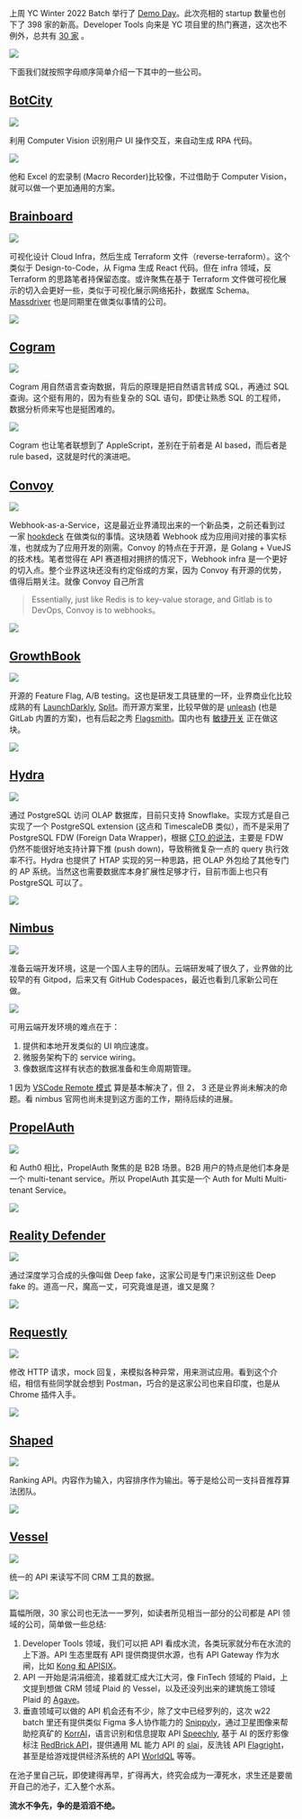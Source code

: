 上周 YC Winter 2022 Batch 举行了 [Demo Day](https://www.ycombinator.com/blog/meet-the-yc-winter-2022-batch)。此次亮相的 startup 数量也创下了 398 家的新高。Developer Tools 向来是 YC 项目里的热门赛道，这次也不例外，总共有 [30 家](https://www.ycombinator.com/companies?batch=W22&tags=Developer%20Tools) 。

![](/static/s2/2/yc-w22-tag.png)

下面我们就按照字母顺序简单介绍一下其中的一些公司。

## [BotCity](https://botcity.dev/)

![](/static/s2/2/botcity-logo.png)

利用 Computer Vision 识别用户 UI 操作交互，来自动生成 RPA 代码。

![](/static/s2/2/botcity.png)

他和 Excel 的宏录制 (Macro Recorder)比较像，不过借助于 Computer Vision，就可以做一个更加通用的方案。

## [Brainboard](https://www.brainboard.co/)

![](/static/s2/2/brainboard-logo.png)

可视化设计 Cloud Infra，然后生成 Terraform 文件（reverse-terraform）。这个类似于 Design-to-Code，从 Figma 生成 React 代码。但在 infra 领域，反 Terraform 的思路笔者持保留态度。或许聚焦在基于 Terraform 文件做可视化展示的切入会更好一些，类似于可视化展示网络拓扑，数据库 Schema。[Massdriver](https://www.massdriver.cloud/) 也是同期里在做类似事情的公司。

![](/static/s2/2/brainboard.png)

## [Cogram](https://cogram.com)

![](/static/s2/2/cogram-logo.png)

Cogram 用自然语言查询数据，背后的原理是把自然语言转成 SQL，再通过 SQL 查询。这个挺有用的，因为有些复杂的 SQL 语句，即使让熟悉 SQL 的工程师，数据分析师来写也是挺困难的。

![](/static/s2/2/cogram.png)

Cogram 也让笔者联想到了 AppleScript，差别在于前者是 AI based，而后者是 rule based，这就是时代的演进吧。

## [Convoy](https://getconvoy.io)

![](/static/s2/2/convoy-logo.png)

Webhook-as-a-Service，这是最近业界涌现出来的一个新品类，之前还看到过一家 [hookdeck](https://hookdeck.com) 在做类似的事情。这块随着 Webhook 成为应用间对接的事实标准，也就成为了应用开发的刚需。Convoy 的特点在于开源，是 Golang + VueJS 的技术栈。笔者觉得在 API 赛道相对拥挤的情况下，Webhook infra 是一个更好的切入点。整个业界这块还没有约定俗成的方案，因为 Convoy 有开源的优势，值得后期关注。就像 Convoy 自己所言

> Essentially, just like Redis is to key-value storage, and Gitlab is to DevOps, Convoy is to webhooks。

![](/static/s2/2/convoy.png)

## [GrowthBook](https://www.growthbook.io/)

![](/static/s2/2/growthbook-logo.png)

开源的 Feature Flag, A/B testing。这也是研发工具链里的一环，业界商业化比较成熟的有 [LaunchDarkly](https://launchdarkly.com/), [Split](https://www.split.io/)。而开源方案里，比较早做的是 [unleash](https://www.getunleash.io/) (也是 GitLab 内置的方案)，也有后起之秀 [Flagsmith](https://flagsmith.com/)。国内也有 [敏捷开关](https://www.feature-flags.co/) 正在做这块。

![](/static/s2/2/growthbook.png)

## [Hydra](https://hydras.io/)

![](/static/s2/2/hydra-logo.png)

通过 PostgreSQL 访问 OLAP 数据库，目前只支持 Snowflake。实现方式是自己实现了一个 PostgreSQL extension (这点和 TimescaleDB 类似），而不是采用了 PostgreSQL FDW (Foreign Data Wrapper)，根据 [CTO 的说法](https://news.ycombinator.com/item?id=30443033)，主要是 FDW 仍然不能很好地支持计算下推 (push down)，导致稍微复杂一点的 query 执行效率不行。Hydra 也提供了 HTAP 实现的另一种思路，把 OLAP 外包给了其他专门的 AP 系统。当然这也需要数据库本身扩展性足够才行，目前市面上也只有 PostgreSQL 可以了。

![](/static/s2/2/hydra.png)

## [Nimbus](https://www.usenimbus.com/)

![](/static/s2/2/nimbus-logo.png)

准备云端开发环境，这是一个国人主导的团队。云端研发喊了很久了，业界做的比较早的有 Gitpod，后来又有 GitHub Codespaces，最近也看到几家新公司在做。

![](/static/s2/2/nimbus.png)

可用云端开发环境的难点在于：

1. 提供和本地开发类似的 UI 响应速度。
1. 微服务架构下的 service wiring。
1. 像数据库这样有状态的数据准备和生命周期管理。

1 因为 [VSCode Remote 模式](https://code.visualstudio.com/docs/remote/remote-overview) 算是基本解决了，但 2， 3 还是业界尚未解决的命题。看 nimbus 官网也尚未提到这方面的工作，期待后续的进展。

## [PropelAuth](https://www.propelauth.com/)

![](/static/s2/2/propelauth-logo.png)

和 Auth0 相比，PropelAuth 聚焦的是 B2B 场景。B2B 用户的特点是他们本身是一个 multi-tenant service。所以 PropelAuth 其实是一个 Auth for Multi Multi-tenant Service。

![](/static/s2/2/propelauth.png)

## [Reality Defender](https://www.realitydefender.ai/)

![](/static/s2/2/realitydefender-logo.png)

通过深度学习合成的头像叫做 Deep fake，这家公司是专门来识别这些 Deep fake 的。道高一尺，魔高一丈，可究竟谁是道，谁又是魔？

![](/static/s2/2/realitydefender.png)

## [Requestly](https://requestly.io/)

![](/static/s2/2/requestly-logo.png)

修改 HTTP 请求，mock 回复，来模拟各种异常，用来测试应用。看到这个介绍，相信有些同学就会想到 Postman，巧合的是这家公司也来自印度，也是从 Chrome 插件入手。

![](/static/s2/2/requestly.png)

## [Shaped](https://www.shaped.ai/)

![](/static/s2/2/shaped-logo.png)

Ranking API。内容作为输入，内容排序作为输出。等于是给公司一支抖音推荐算法团队。

![](/static/s2/2/shaped.png)

## [Vessel](https://www.vessel.land/)

![](/static/s2/2/vessel-logo.png)

统一的 API 来读写不同 CRM 工具的数据。

![](/static/s2/2/vessel.png)

篇幅所限，30 家公司也无法一一罗列，如读者所见相当一部分的公司都是 API 领域的公司，简单做一些总结:

1. Developer Tools 领域，我们可以把 API 看成水流，各类玩家就分布在水流的上下游。API 生态里既有 API 提供商提供水源，也有 API Gateway 作为水闸，比如 [Kong 和 APISIX](https://2d2d.io/s1/kong-vs-apisix/)。
1. API 一开始是涓涓细流，接着就汇成大江大河，像 FinTech 领域的 Plaid，上文提到想做 CRM 领域 Plaid 的 Vessel，以及还没列出来的建筑施工领域 Plaid 的 [Agave](https://www.agaveapi.com/)。
1. 垂直领域可以做的 API 机会还有不少，除了文中已经罗列的，这次 w22 batch 里还有提供类似 Figma 多人协作能力的 [Snippyly](https://snippyly.com/)，通过卫星图像来帮助挖真矿的 [KorrAI](https://www.korrai.com/)，语言识别和信息提取 API [Speechly](https://www.speechly.com/), 基于 AI 的医疗影像标注 [RedBrick API](https://redbrickai.com/)，提供通用 ML 能力 API 的 [slai](https://www.slai.io/)，反洗钱 API [Flagright](https://www.flagright.com/)，甚至是给游戏提供经济系统的 API [WorldQL](https://www.worldql.com/) 等等。

在池子里自己玩，即使建得再早，扩得再大，终究会成为一潭死水，求生还是要凿开自己的池子，汇入整个水系。

**流水不争先，争的是滔滔不绝。**
